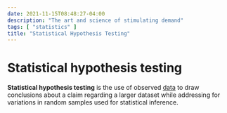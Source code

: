 ```yaml
---
date: 2021-11-15T08:48:27-04:00
description: "The art and science of stimulating demand"
tags: [ "statistics" ]
title: "Statistical Hypothesis Testing"
---
```


# Statistical hypothesis testing

**Statistical hypothesis testing** is the use of observed [data](data.md) to draw conclusions about a claim regarding a larger dataset while addressing for variations in random samples used for statistical inference.

<!-- TODO: Restore or replace ## Statistical hypothesis testing resources

* [Statistical Hypothesis Testing by Jennifer Kensler, Ph.D.](https://www.afit.edu/stat/statcoe_files/Statistical%20Hypothesis%20Testing.pdf) -->
